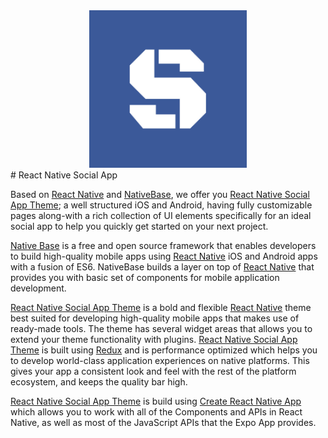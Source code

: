 <center><img src ="./assets/social.jpg" style="width: 50%; hieght: 50%"></center>
# React Native Social App

Based on [React Native](https://github.com/facebook/react-native) and [NativeBase](http://nativebase.io/), we offer you [  React Native Social App Theme](https://market.nativebase.io/view/react-native-social-app-theme); a well structured iOS and Android, having fully customizable pages along-with a rich collection of UI elements specifically for an ideal social app to help you quickly get started on your next project.

[Native Base](http://nativebase.io/) is a free and open source framework that enables developers to build high-quality mobile apps using [React Native](https://github.com/facebook/react-native) iOS and Android apps with a fusion of ES6. NativeBase builds a layer on top of [React Native](https://github.com/facebook/react-native) that provides you with basic set of components for mobile application development.

[React Native Social App Theme](https://market.nativebase.io/view/react-native-social-app-theme) is a bold and flexible [React Native](https://github.com/facebook/react-native) theme best suited for developing high-quality mobile apps that makes use of ready-made tools. The theme has several widget areas that allows you to extend your theme functionality with plugins. [React Native Social App Theme](https://market.nativebase.io/view/react-native-social-app-theme) is built using [Redux](https://github.com/reactjs/react-redux) and is performance optimized which helps you to develop world-class application experiences on native platforms. This gives your app a consistent look and feel with the rest of the platform ecosystem, and keeps the quality bar high.

[React Native Social App Theme](https://market.nativebase.io/view/react-native-social-app-theme) is build using [Create React Native App](https://github.com/react-community/create-react-native-app) which allows you to work with all of the Components and APIs in React Native, as well as most of the JavaScript APIs that the Expo App provides.
